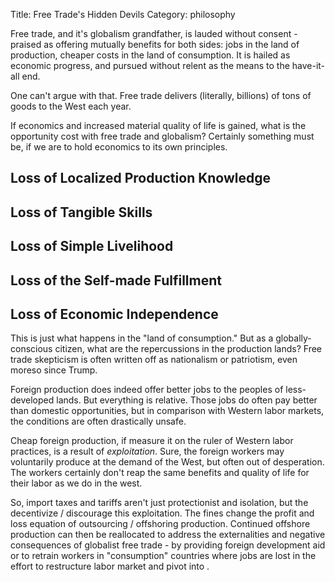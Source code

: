 Title: Free Trade's Hidden Devils
Category: philosophy

Free trade, and it's globalism grandfather, is lauded without consent - praised as offering mutually benefits for both sides: jobs in the land of production, cheaper costs in the land of consumption. It is hailed as economic progress, and pursued without relent as the means to the have-it-all end. 

One can't argue with that. Free trade delivers (literally, billions) of tons of goods to the West each year. 

If economics and increased material quality of life is gained, what is the opportunity cost with free trade and globalism? Certainly something must be, if we are to hold economics to its own principles.

## Loss of Localized Production Knowledge

## Loss of Tangible Skills

## Loss of Simple Livelihood

## Loss of the Self-made Fulfillment

## Loss of Economic Independence

This is just what happens in the "land of consumption." But as a globally-conscious citizen, what are the repercussions in the production lands? Free trade skepticism is often written off as nationalism or patriotism, even moreso since Trump. 

Foreign production does indeed offer better jobs to the peoples of less-developed lands. But everything is relative. Those jobs do often pay better than domestic opportunities, but in comparison with Western labor markets, the conditions are often drastically unsafe. 

Cheap foreign production, if measure it on the ruler of Western labor practices, is a result of _exploitation_. Sure, the foreign workers may voluntarily produce at the demand of the West, but often out of desperation. The workers certainly don't reap the same benefits and quality of life for their labor as we do in the west. 

So, import taxes and tariffs aren't just protectionist and isolation, but the decentivize / discourage this exploitation. The fines change the profit and loss equation of outsourcing / offshoring production. Continued offshore production can then be reallocated to address the externalities and negative consequences of globalist free trade - by providing foreign development aid or to retrain workers in "consumption" countries where jobs are lost in the effort to restructure labor market and pivot into . 




 <!-- 
 
 TODO: MOVE TO GLOBALIZATION / CENTRALIZATION: 
 
 also bringing down the networks with a domino effect that propagates to take out their neighbors.  Modern institutions, aware of the systemic danger they present to the ecosystem, they rent-seek and protect themselves with bureaucracy or public
  sympathy. In nature, such an organism
  goes extinct.
  
  > more variegated environments with unplanned, haphazard, and, what is key, serial availability of sources—
  
  > Organically, systems without top-down controls would specialize progressively, slowly, and over a long time, through trial and error, get the right amount of specialization—not through some bureaucrat using a model... systems make small errors, design makes large ones... letting tinkering work
   slowly would lead to efficiency— true efficiency. The role of policy makers should be to, via negativa style, allow the emergence of specialization by preventing what hinders the process.
  
  > This also explains why I found current ideas on globalization (such as those promoted by the journalist Thomas Friedman) one step too naïve, and too dangerous for society—unless one takes into account side effects. Globalization might give the appearance of efficiency, but the operating leverage and the degrees of interaction between parts will cause small cracks
    in one spot to percolate through the entire system. The result would be like a brain experiencing an epileptic seizure from too many cells firing at the same time. Consider that our brain, a well-functioning complex system, is not “globalized,” or, at least, not naïvely “globalized.”
  
  > The same idea applies to debt—it makes you fragile, very fragile under perturbations, particularly when we switch from the assumption of Mediocristan to that of Extremistan. We currently learn in business schools to engage in borrowing (by the same professors who teach the Gaussian bell curve, that Great Intellectual Fraud, among other pseudosciences), against all historical traditions, when all Mediterranean cultures developed through time a dogma against debt. Felix qui nihil debet goes the Roman proverb: “Happy is he who owes nothing.” Grandmothers who survived the Great Depression would have advised the exact opposite of debt: redundancy; they would urge us to have several years of income in cash before taking any personal risk— exactly my barbell idea of Chapter 11, in which one keeps high cash reserves while taking more aggressive risks but with a small portion of the portfolio. Had banks done that, there would have been no bank crises in history.
  
  --> 
 
